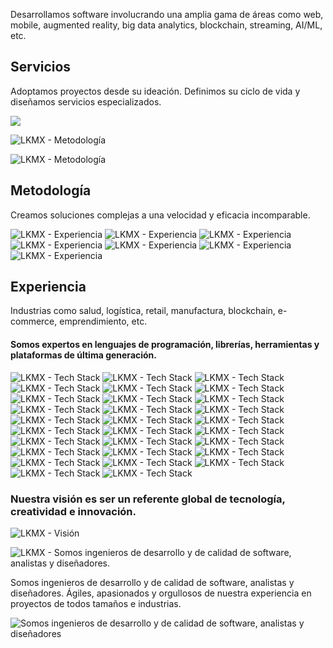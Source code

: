 <!-- Hero -->

<column id="body-index__hero">

<block>

<hero>

<template v-slot:side-a>


# LKMX

### // Ingeniería de Software

Somos socios estratégicos de compañías alrededor del mundo que buscan crear innovación a través de la tecnología..

</template>

<template v-slot:side-b>

![LKMX](./img/lkmx-collage.png)

</template>

</hero>

</block>

</column>









<!-- Intro -->
<column id="body-index__intro" number="2" number-s="1" number-m="1">

<block>

Desarrollamos software involucrando una amplia gama de áreas como web, mobile, augmented reality, big data analytics, blockchain, streaming, AI/ML, etc.

</block>

</column>








<!-- Services -->
<column id="body-index__services__description" number="2" number-s="1" number-m="1" weight="right">

<block>

## Servicios

Adoptamos proyectos desde su ideación. Definimos su ciclo de vida y diseñamos servicios especializados.

</block>

</column>








<!-- Services diagram -->
<column id="body-index__services__diagram" mode="full">

<block>

![](./img/lkmx-services.svg)

</block>

</column>









<!-- Methodology -->
<column id="body-index__methodology" number="2" number-s="1" number-m="1" >

<block id="body-index__methodology__collage">

![LKMX - Metodología](./img/collage-ba.jpg)

</block>

<block id="body-index__methodology__description">

![LKMX - Metodología](./img/icon-pi.svg)

## Metodología

Creamos soluciones complejas a una velocidad y eficacia incomparable.

</block>

</column>










<!-- Experience -->
<column id="body-index__experience" mode="full" number="2" number-s="1" number-m="1"  weight="left">

<block id="body-index__experience__diagrams">

![LKMX - Experiencia](./img/diagram-experience-01.svg)
![LKMX - Experiencia](./img/diagram-experience-02.svg)
![LKMX - Experiencia](./img/diagram-experience-03.svg)
![LKMX - Experiencia](./img/diagram-experience-04.svg)
![LKMX - Experiencia](./img/diagram-experience-05.svg)
![LKMX - Experiencia](./img/diagram-experience-06.svg)
![LKMX - Experiencia](./img/diagram-experience-07.svg)

</block>

<block id="body-index__experience__description">

## Experiencia

Industrias como salud, logística, retail, manufactura, blockchain, e-commerce, emprendimiento, etc.

<btn text="Nuestros Servicios" shortcut="2" url="/#experiencia"/>

</block>

</column>










<!-- Technology -->
<column id="body-index__technology">

<block>

#### Somos expertos en lenguajes de programación, librerías, herramientas y plataformas de última generación.

<home-tech-stack-grid>

![LKMX - Tech Stack](./img/icons-tech-stack/icon-tech-01.svg)
![LKMX - Tech Stack](./img/icons-tech-stack/icon-tech-02.svg)
![LKMX - Tech Stack](./img/icons-tech-stack/icon-tech-03.svg)
![LKMX - Tech Stack](./img/icons-tech-stack/icon-tech-04.svg)
![LKMX - Tech Stack](./img/icons-tech-stack/icon-tech-05.svg)
![LKMX - Tech Stack](./img/icons-tech-stack/icon-tech-06.svg)
![LKMX - Tech Stack](./img/icons-tech-stack/icon-tech-07.svg)
![LKMX - Tech Stack](./img/icons-tech-stack/icon-tech-08.svg)
![LKMX - Tech Stack](./img/icons-tech-stack/icon-tech-09.svg)
![LKMX - Tech Stack](./img/icons-tech-stack/icon-tech-10.svg)
![LKMX - Tech Stack](./img/icons-tech-stack/icon-tech-11.svg)
![LKMX - Tech Stack](./img/icons-tech-stack/icon-tech-12.svg)
![LKMX - Tech Stack](./img/icons-tech-stack/icon-tech-13.svg)
![LKMX - Tech Stack](./img/icons-tech-stack/icon-tech-14.svg)
![LKMX - Tech Stack](./img/icons-tech-stack/icon-tech-15.svg)
![LKMX - Tech Stack](./img/icons-tech-stack/icon-tech-16.svg)
![LKMX - Tech Stack](./img/icons-tech-stack/icon-tech-17.svg)
![LKMX - Tech Stack](./img/icons-tech-stack/icon-tech-18.svg)
![LKMX - Tech Stack](./img/icons-tech-stack/icon-tech-19.svg)
![LKMX - Tech Stack](./img/icons-tech-stack/icon-tech-20.svg)
![LKMX - Tech Stack](./img/icons-tech-stack/icon-tech-21.svg)
![LKMX - Tech Stack](./img/icons-tech-stack/icon-tech-22.svg)
![LKMX - Tech Stack](./img/icons-tech-stack/icon-tech-23.svg)
![LKMX - Tech Stack](./img/icons-tech-stack/icon-tech-24.svg)
![LKMX - Tech Stack](./img/icons-tech-stack/icon-tech-25.svg)
![LKMX - Tech Stack](./img/icons-tech-stack/icon-tech-26.svg)
![LKMX - Tech Stack](./img/icons-tech-stack/icon-tech-27.svg)
![LKMX - Tech Stack](./img/icons-tech-stack/icon-tech-28.svg)
![LKMX - Tech Stack](./img/icons-tech-stack/icon-tech-29.svg)

</home-tech-stack-grid>

</block>

</column>











<!-- Vision -->
<column id="body-index__vision" mode="slim">

<block>

<h3>Nuestra visión es ser un referente global de <span>tecnología</span>, <span>creatividad</span> e <span>innovación</span>.</h3>

</block>

</column>











<!-- Circles -->
<column id="body-index__circles">

<block>

![LKMX - Visión](./img/vision.svg)

</block>

</column>











<!-- Who we are -->
<column id="body-index__who-we-are" number="2" number-s="1" number-m="1" >

<block id="body-index__who-we-are__description">

![LKMX - Somos ingenieros de desarrollo y de calidad de software, analistas y diseñadores.](./img/icon-sigma.svg)

Somos ingenieros de desarrollo y de calidad de software, analistas y diseñadores. Ágiles, apasionados y orgullosos de nuestra experiencia en proyectos de todos tamaños e industrias. 

<btn color="pink" text="Hablemos" shortcut="1" url="/"/>

</block>

<block id="body-index__who-we-are__collage">

![Somos ingenieros de desarrollo y de calidad de software, analistas y diseñadores](./img/collage-whoweare.png)

</block>

</column>






